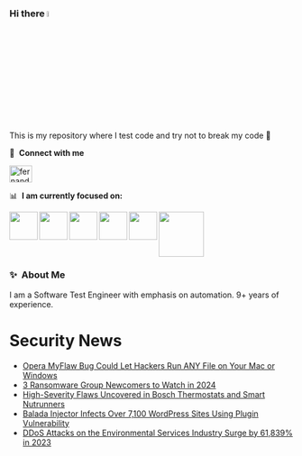 ### Hi there <a href="https://www.gautamkrishnar.com/"><img src="https://media.giphy.com/media/hvRJCLFzcasrR4ia7z/giphy.gif" width="5%"></a>
This is my repository where I test code and try not to break my code :rofl:

🔗 &nbsp;**Connect with me**
<p align="left">
<a href="https://linkedin.com/in/fernandorlcruz" target="blank"><img align="center" src="https://raw.githubusercontent.com/rahuldkjain/github-profile-readme-generator/master/src/images/icons/Social/linked-in-alt.svg" alt="fernando cruz" height="30" width="40" /></a>
  
📊 &nbsp;**I am currently focused on:**

<img align="left" width='50' height='50' src="https://cdn.jsdelivr.net/gh/devicons/devicon/icons/python/python-original-wordmark.svg" />
<img align="left" width='50' height='50' src="https://cdn.jsdelivr.net/gh/devicons/devicon/icons/csharp/csharp-original.svg" />
<img align="left" width='50' height='50' src="https://cdn.jsdelivr.net/gh/devicons/devicon/icons/jenkins/jenkins-original.svg" />
<img align="left" width='50' height='50' src="https://specflow.org/wp-content/uploads/2021/05/SpecFlow-Icon.png" />
<img align="left" width='50' height='50' src="https://www.svgrepo.com/show/306098/githubactions.svg" />
<img width='80' height='80' src="https://cdn2.vectorstock.com/i/1000x1000/64/81/security-testing-concept-icon-safety-audit-key-vector-29166481.jpg" />
          
          
  
### ✨&nbsp; About Me

I am a Software Test Engineer with emphasis on automation. 9+ years of experience.

# Security News
<!-- BLOG-POST-LIST:START -->
- [Opera MyFlaw Bug Could Let Hackers Run ANY File on Your Mac or Windows](https://thehackernews.com/2024/01/opera-myflaw-bug-could-let-hackers-run.html)
- [3 Ransomware Group Newcomers to Watch in 2024](https://thehackernews.com/2024/01/3-ransomware-group-newcomers-to-watch.html)
- [High-Severity Flaws Uncovered in Bosch Thermostats and Smart Nutrunners](https://thehackernews.com/2024/01/high-severity-flaws-uncovered-in-bosch.html)
- [Balada Injector Infects Over 7,100 WordPress Sites Using Plugin Vulnerability](https://thehackernews.com/2024/01/balada-injector-infects-over-7100.html)
- [DDoS Attacks on the Environmental Services Industry Surge by 61,839% in 2023](https://thehackernews.com/2024/01/ddos-attacks-on-environmental-services.html)
<!-- BLOG-POST-LIST:END -->
